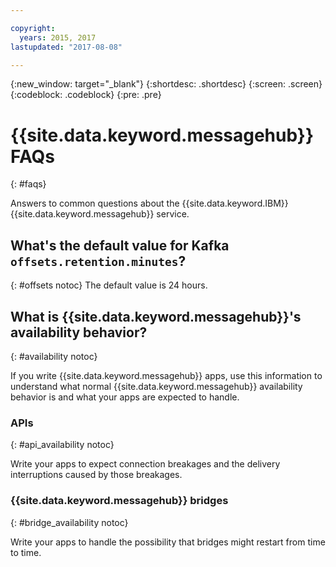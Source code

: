 ```yaml
---

copyright:
  years: 2015, 2017
lastupdated: "2017-08-08"

---
```


{:new_window: target="_blank"}
{:shortdesc: .shortdesc}
{:screen: .screen}
{:codeblock: .codeblock}
{:pre: .pre}

# {{site.data.keyword.messagehub}} FAQs
{: #faqs}

Answers to common questions about the {{site.data.keyword.IBM}} {{site.data.keyword.messagehub}} service.

## What's the default value for Kafka `offsets.retention.minutes`?
{: #offsets notoc}
The default value is 24 hours. 

## What is {{site.data.keyword.messagehub}}'s availability behavior?
{: #availability notoc}

If you write {{site.data.keyword.messagehub}} apps, use this information to understand what normal {{site.data.keyword.messagehub}} availability behavior is and what your apps are expected to handle.

### APIs
{: #api_availability notoc}

Write your apps to expect connection breakages and the delivery interruptions caused by those breakages.

### {{site.data.keyword.messagehub}} bridges
{: #bridge_availability notoc}

Write your apps to handle the possibility that bridges might restart from time to time.
